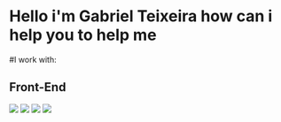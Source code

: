 
<!--
**GabrielT31xeira/GabrielT31xeira** is a ✨ _special_ ✨ repository because its `README.md` (this file) appears on your GitHub profile.

Here are some ideas to get you started:

- 🔭 I’m currently working on ...
- 🌱 I’m currently learning ...
- 👯 I’m looking to collaborate on ...
- 🤔 I’m looking for help with ...
- 💬 Ask me about ...
- 📫 How to reach me: ...
- 😄 Pronouns: ...
- ⚡ Fun fact: ...
-->


<h1>Hello i'm Gabriel Teixeira how can i help you to help me</h1>

#I work with:
<p>
<h2>Front-End</h2>
<img src="https://img.shields.io/badge/HTML5%20-%23E34F26.svg?&style=for-the-badge&logo=html5&logoColor=white"/>
<img src="https://img.shields.io/badge/CSS3%20-%231572B6.svg?&style=for-the-badge&logo=css3&logoColor=white"/>
<img src="https://img.shields.io/badge/JavaScript%20-%23323330.svg?&style=for-the-badge&logo=javascript&logoColor=%23F7DF1E"/>
<img src="https://img.shields.io/badge/Bootstrap%20-%23563D7C.svg?&style=for-the-badge&logo=bootstrap&logoColor=white"/>
</p>
